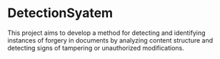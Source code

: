 # DetectionSyatem
This project aims to develop a method for detecting and identifying instances of forgery in documents by analyzing content structure and detecting signs of tampering or unauthorized modifications.
